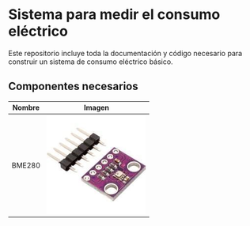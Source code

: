 # Sistema para medir el consumo eléctrico

Este repositorio incluye toda la documentación y código necesario para construir
un sistema de consumo eléctrico básico.


## Componentes necesarios

| Nombre | Imagen |
| ------ | ------ |
| BME280 | ![bme280 image](/images/bme280.jpg) | 
